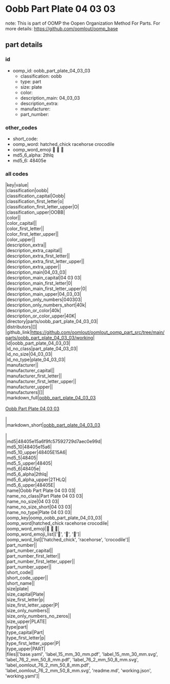 # Oobb Part Plate 04 03 03  

note: This is part of OOMP the Oopen Organization Method For Parts. For more details: https://github.com/oomlout/oomp_base

##  part details





### id
* oomp_id: oobb_part_plate_04_03_03
  * classification: oobb
  * type: part
  * size: plate
  * color: 
  * description_main: 04_03_03
  * description_extra: 
  * manufacturer: 
  * part_number: 

### other_codes
* short_code: 
* oomp_word: hatched_chick racehorse crocodile
* oomp_word_emoji :hatched_chick: :racehorse: :crocodile:
* md5_6_alpha: 2thlq
* md5_6: 48405e

### all codes 
|key|value|  
|classification|oobb|  
|classification_capital|Oobb|  
|classification_first_letter|o|  
|classification_first_letter_upper|O|  
|classification_upper|OOBB|  
|color||  
|color_capital||  
|color_first_letter||  
|color_first_letter_upper||  
|color_upper||  
|description_extra||  
|description_extra_capital||  
|description_extra_first_letter||  
|description_extra_first_letter_upper||  
|description_extra_upper||  
|description_main|04_03_03|  
|description_main_capital|04 03 03|  
|description_main_first_letter|0|  
|description_main_first_letter_upper|0|  
|description_main_upper|04_03_03|  
|description_only_numbers|040303|  
|description_only_numbers_short|40k|  
|description_or_color|40k|  
|description_or_color_upper|40K|  
|directory|parts/oobb_part_plate_04_03_03|  
|distributors|[]|  
|github_link|https://github.com/oomlout/oomlout_oomp_part_src/tree/main/parts/oobb_part_plate_04_03_03/working|  
|id|oobb_part_plate_04_03_03|  
|id_no_class|part_plate_04_03_03|  
|id_no_size|04_03_03|  
|id_no_type|plate_04_03_03|  
|manufacturer||  
|manufacturer_capital||  
|manufacturer_first_letter||  
|manufacturer_first_letter_upper||  
|manufacturer_upper||  
|manufacturers|[]|  
|markdown_full|[oobb_part_plate_04_03_03](https://github.com/oomlout/oomlout_oomp_part_src/tree/main/parts/oobb_part_plate_04_03_03/working)<br>[](https://github.com/oomlout/oomlout_oomp_part_src/tree/main/parts/oobb_part_plate_04_03_03/working)<br>[Oobb Part Plate 04 03 03](https://github.com/oomlout/oomlout_oomp_part_src/tree/main/parts/oobb_part_plate_04_03_03/working)<br><br>|  
|markdown_short|[oobb_part_plate_04_03_03](https://github.com/oomlout/oomlout_oomp_part_src/tree/main/parts/oobb_part_plate_04_03_03/working)<br><br>|  
|md5|48405e15a6f9fc57592729d7aec0e99d|  
|md5_10|48405e15a6|  
|md5_10_upper|48405E15A6|  
|md5_5|48405|  
|md5_5_upper|48405|  
|md5_6|48405e|  
|md5_6_alpha|2thlq|  
|md5_6_alpha_upper|2THLQ|  
|md5_6_upper|48405E|  
|name|Oobb Part Plate 04 03 03|  
|name_no_class|Part Plate 04 03 03|  
|name_no_size|04 03 03|  
|name_no_size_short|04 03 03|  
|name_no_type|Plate 04 03 03|  
|oomp_key|oomp_oobb_part_plate_04_03_03|  
|oomp_word|hatched_chick racehorse crocodile|  
|oomp_word_emoji|:hatched_chick: :racehorse: :crocodile:|  
|oomp_word_emoji_list|[':hatched_chick:', ':racehorse:', ':crocodile:']|  
|oomp_word_list|['hatched_chick', 'racehorse', 'crocodile']|  
|part_number||  
|part_number_capital||  
|part_number_first_letter||  
|part_number_first_letter_upper||  
|part_number_upper||  
|short_code||  
|short_code_upper||  
|short_name||  
|size|plate|  
|size_capital|Plate|  
|size_first_letter|p|  
|size_first_letter_upper|P|  
|size_only_numbers||  
|size_only_numbers_no_zeros||  
|size_upper|PLATE|  
|type|part|  
|type_capital|Part|  
|type_first_letter|p|  
|type_first_letter_upper|P|  
|type_upper|PART|  
|files|['base.yaml', 'label_15_mm_30_mm.pdf', 'label_15_mm_30_mm.svg', 'label_76_2_mm_50_8_mm.pdf', 'label_76_2_mm_50_8_mm.svg', 'label_oomlout_76_2_mm_50_8_mm.pdf', 'label_oomlout_76_2_mm_50_8_mm.svg', 'readme.md', 'working.json', 'working.yaml']|  
